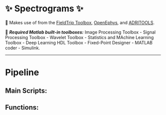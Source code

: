 # **:sparkles: Spectrograms :sparkles:**

:pushpin: Makes use of from the [FieldTrip Toolbox](https://github.com/fieldtrip/fieldtrip), [OpenEphys](https://github.com/open-ephys/analysis-tools), and 	[ADRITOOLS](https://github.com/Aleman-Z/ADRITOOLS).  

:pushpin: **_Required Matlab built-in toolboxes:_** Image Processing Toolbox - Signal Processing Toolbox - Wavelet Toolbox - Statistics and MAchine Learning Toolbox - Deep Learning HDL Toolbox - Fixed-Point Designer - MATLAB coder - Simulink.

---
# Pipeline

## Main Scripts:



## Functions:


